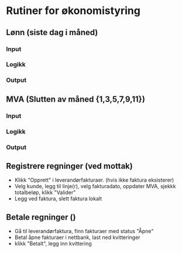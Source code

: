 # Rutiner for økonomistyring

## Lønn (siste dag i måned)
### Input

### Logikk

### Output

## MVA (Slutten av måned {1,3,5,7,9,11})
### Input

### Logikk

### Output

## Registrere regninger (ved mottak)
- Klikk "Opprett" i leverandørfakturaer. (hvis ikke faktura eksisterer)
- Velg kunde, legg til linje(r), velg fakturadato, oppdater MVA, sjekkk totalbeløp, klikk "Valider"
- Legg ved faktura, slett faktura lokalt

## Betale regninger ()
- Gå til leverandørfaktura, finn fakturaer med status "Åpne"
- Betal åpne fakturaer i nettbank, last ned kvitteringer
- klikk "Betalt", legg inn kvittering
